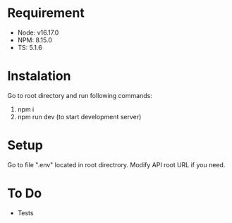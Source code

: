 # Requirement

-   Node: v16.17.0
-   NPM: 8.15.0
-   TS: 5.1.6

# Instalation

Go to root directory and run following commands:

1. npm i
2. npm run dev (to start development server)

# Setup

Go to file ".env" located in root directrory. Modify API root URL if you need.

# To Do

-   Tests
